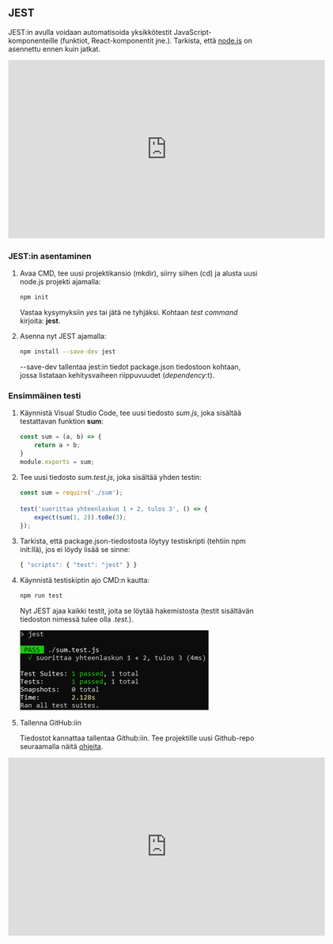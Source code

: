 ## JEST

JEST:in avulla voidaan automatisoida yksikkötestit JavaScript-komponenteille (funktiot, React-komponentit jne.). Tarkista, että [node.js](https://nodejs.org/en/) on asennettu ennen kuin jatkat.

<iframe width="640" height="360" src="https://web.microsoftstream.com/embed/video/f6dfca06-a174-4663-93c2-4e24943457d6?autoplay=false&amp;showinfo=true" allowfullscreen style="border:none;"></iframe>

### JEST:in asentaminen

1. Avaa CMD, tee uusi projektikansio (mkdir), siirry siihen (cd) ja alusta uusi node.js projekti ajamalla:
​
    ```bash
    npm init
    ```
    Vastaa kysymyksiin *yes* tai jätä ne tyhjäksi. Kohtaan *test command* kirjoita: **jest**.
2. Asenna nyt JEST ajamalla:

    ```bash
    npm install --save-dev jest ​
    ```
    --save-dev tallentaa jest:in tiedot package.json tiedostoon kohtaan, jossa listataan kehitysvaiheen riippuvuudet (*dependency*:t).

### Ensimmäinen testi

1. Käynnistä Visual Studio Code, tee uusi tiedosto *sum.js*, joka sisältää testattavan funktion **sum**:​

    ```js
    const sum = (a, b) => { ​
        return a + b; ​
    } ​
    module.exports = sum;
    ```
2. Tee uusi tiedosto *sum.test.js*, joka sisältää yhden testin:

    ```js
    const sum = require('./sum'); ​

    test('suorittaa yhteenlaskun 1 + 2, tulos 3', () => {
        expect(sum(1, 2)).toBe(3);
    }​);​
    ```
3. Tarkista, että package.json-tiedostosta löytyy testiskripti (tehtiin npm init:llä), jos ei löydy lisää se sinne:​

    ```js
    { "scripts": { "test": "jest" } }​
    ```
4. Käynnistä testiskiptin ajo CMD:n kautta:​

    ```bash
    npm run test​
    ```
    Nyt JEST ajaa kaikki testit, joita se löytää hakemistosta (testit sisältävän tiedoston nimessä tulee olla *.test.*).

    ![Sum-testit](img/jest_pass_1.PNG)

5. Tallenna GitHub:iin

    Tiedostot kannattaa tallentaa Github:iin. Tee projektille uusi Github-repo seuraamalla näitä [ohjeita](../github/uusirepo.html).

<iframe width="640" height="360" src="https://web.microsoftstream.com/embed/video/8e0d229c-49c4-418f-8a5d-63549dfb1c3b?autoplay=false&amp;showinfo=true" allowfullscreen style="border:none;"></iframe>

